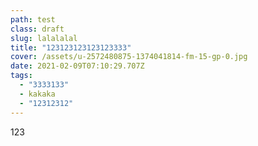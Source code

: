 ```yaml
---
path: test
class: draft
slug: lalalalal
title: "123123123123123333"
cover: /assets/u-2572480875-1374041814-fm-15-gp-0.jpg
date: 2021-02-09T07:10:29.707Z
tags:
  - "3333133"
  - kakaka
  - "12312312"
---
```

123